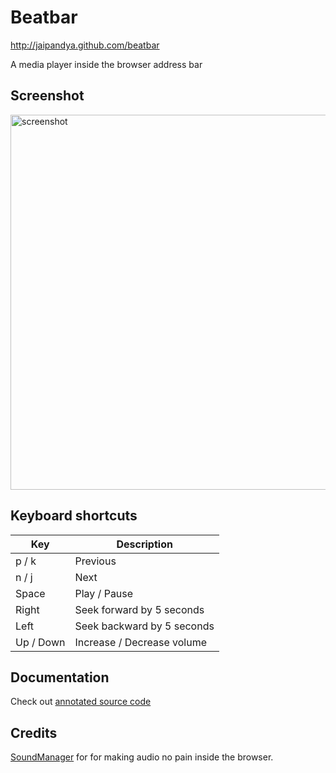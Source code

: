 Beatbar
=======
http://jaipandya.github.com/beatbar

A media player inside the browser address bar

Screenshot
-----------

<img src='http://jaipandya.github.com/beatbar/img/screenshot.jpg' alt='screenshot' width='600' />

Keyboard shortcuts
------------------

<table class="table table-bordered">
  <thead>
    <tr>
      <th>Key</th>
      <th>Description</th>
    </tr>
  </thead>
  <tbody>
    <tr>
      <td>p / k</td>
      <td>Previous</td>
    </tr>
    <tr>
      <td><span class="label">n / j</span></td>
      <td>Next</td>
    </tr>
    <tr>
      <td><span class="label">Space</span></td>
      <td>Play / Pause</td>
    </tr>
    <tr>
      <td><span class="label">Right</span></td>
      <td>Seek forward by 5 seconds</td>
    </tr>
    <tr>
      <td><span class="label">Left</span></td>
      <td>Seek backward by 5 seconds</td>
    </tr>
    <tr>
      <td><span class="label">Up / Down</span></td>
      <td>Increase / Decrease volume</td>
    </tr>
  </tbody>
</table>

Documentation
-------------

Check out [annotated source code](http://jaipandya.github.com/beatbar/docs/beatbar.html)

Credits
-------

[SoundManager](http://www.schillmania.com/projects/soundmanager2/) for for making audio no pain inside the browser.